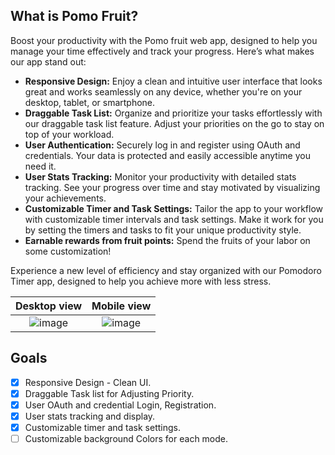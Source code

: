 
## What is Pomo Fruit?
Boost your productivity with the Pomo fruit web app, designed to help you manage your time effectively and track your progress. Here’s what makes our app stand out:

-  **Responsive Design:** Enjoy a clean and intuitive user interface that looks great and works seamlessly on any device, whether you're on your desktop, tablet, or smartphone.
-  **Draggable Task List:** Organize and prioritize your tasks effortlessly with our draggable task list feature. Adjust your priorities on the go to stay on top of your workload.
-  **User Authentication:** Securely log in and register using OAuth and credentials. Your data is protected and easily accessible anytime you need it.
-  **User Stats Tracking:** Monitor your productivity with detailed stats tracking. See your progress over time and stay motivated by visualizing your achievements.
-  **Customizable Timer and Task Settings:** Tailor the app to your workflow with customizable timer intervals and task settings. Make it work for you by setting the timers and tasks to fit your unique productivity style.
-  **Earnable rewards from fruit points:** Spend the fruits of your labor on some customization!

Experience a new level of efficiency and stay organized with our Pomodoro Timer app, designed to help you achieve more with less stress.


Desktop view             |  Mobile view
:-------------------------:|:-------------------------:
![image](https://github.com/JoHena/Pomodoro/assets/80927773/7e3074f5-b6ef-45e9-9a74-6077fff67049) | ![image](https://github.com/JoHena/Pomodoro/assets/80927773/1faf5f16-304c-4207-be76-ba18a20cd6f3)




## Goals
  - [X] Responsive Design - Clean UI.
  - [x] Draggable Task list for Adjusting Priority.
  - [X] User OAuth and credential Login, Registration.
  - [x] User stats tracking and display.
  - [x] Customizable timer and task settings.
  - [ ] Customizable background Colors for each mode.
